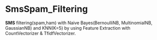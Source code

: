 # SmsSpam_Filtering
**SMS** filtering(spam,ham) with Naive Bayes(BernoulliNB, MultinomialNB, GaussianNB) and KNN(K=5) by using Feature Extraction with CountVectorizer & TfidfVectorizer.
